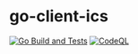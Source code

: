 # go-client-ics
[![Go Build and Tests](https://github.com/gstotts/go-client-ics/actions/workflows/go.yml/badge.svg?branch=master)](https://github.com/gstotts/go-client-ics/actions/workflows/go.yml)
[![CodeQL](https://github.com/gstotts/go-client-ics/actions/workflows/codeql.yml/badge.svg?branch=master)](https://github.com/gstotts/go-client-ics/actions/workflows/codeql.yml)
